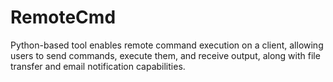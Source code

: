 # RemoteCmd
Python-based tool enables remote command execution on a client, allowing users to send commands, execute them, and receive output, along with file transfer and email notification capabilities.
